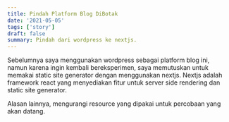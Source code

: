 ```yaml
---
title: Pindah Platform Blog DiBotak
date: '2021-05-05'
tags: ['story']
draft: false
summary: Pindah dari wordpress ke nextjs.
---
```


Sebelumnya saya menggunakan wordpress sebagai platform blog ini, namun karena ingin kembali bereksperimen, saya memutuskan untuk memakai static site generator dengan menggunakan nextjs. Nextjs adalah framework react yang menyediakan fitur untuk server side rendering dan static site generator.

Alasan lainnya, mengurangi resource yang dipakai untuk percobaan yang akan datang.

